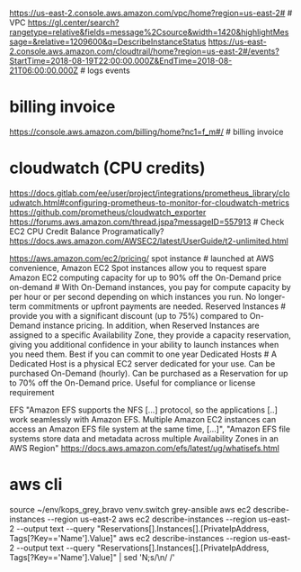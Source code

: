https://us-east-2.console.aws.amazon.com/vpc/home?region=us-east-2# # VPC
https://gl.center/search?rangetype=relative&fields=message%2Csource&width=1420&highlightMessage=&relative=1209600&q=DescribeInstanceStatus
https://us-east-2.console.aws.amazon.com/cloudtrail/home?region=us-east-2#/events?StartTime=2018-08-19T22:00:00.000Z&EndTime=2018-08-21T06:00:00.000Z # logs events


# billing invoice
https://console.aws.amazon.com/billing/home?nc1=f_m#/ # billing invoice

# cloudwatch (CPU credits)
https://docs.gitlab.com/ee/user/project/integrations/prometheus_library/cloudwatch.html#configuring-prometheus-to-monitor-for-cloudwatch-metrics
https://github.com/prometheus/cloudwatch_exporter
https://forums.aws.amazon.com/thread.jspa?messageID=557913 # Check EC2 CPU Credit Balance Programatically?
https://docs.aws.amazon.com/AWSEC2/latest/UserGuide/t2-unlimited.html



https://aws.amazon.com/ec2/pricing/
spot instance # launched at AWS convenience, Amazon EC2 Spot instances allow you to request spare Amazon EC2 computing capacity for up to 90% off the On-Demand price
on-demand # With On-Demand instances, you pay for compute capacity by per hour or per second depending on which instances you run. No longer-term commitments or upfront payments are needed.
Reserved Instances # provide you with a significant discount (up to 75%) compared to On-Demand instance pricing. In addition, when Reserved Instances are assigned to a specific Availability Zone, they provide a capacity reservation, giving you additional confidence in your ability to launch instances when you need them. Best if you can commit to one year
Dedicated Hosts # A Dedicated Host is a physical EC2 server dedicated for your use. Can be purchased On-Demand (hourly).  Can be purchased as a Reservation for up to 70% off the On-Demand price. Useful for compliance or license requirement

EFS "Amazon EFS supports the NFS [...] protocol, so the applications [..] work seamlessly with Amazon EFS. Multiple Amazon EC2 instances can access an Amazon EFS file system at the same time, [...]", "Amazon EFS file systems store data and metadata across multiple Availability Zones in an AWS Region" https://docs.aws.amazon.com/efs/latest/ug/whatisefs.html

# aws cli
source ~/env/kops_grey_bravo
venv.switch grey-ansible
aws ec2  describe-instances --region us-east-2
aws ec2  describe-instances --region us-east-2 --output text --query "Reservations[].Instances[].[PrivateIpAddress, Tags[?Key=='Name'].Value]"
aws ec2  describe-instances --region us-east-2 --output text --query "Reservations[].Instances[].[PrivateIpAddress, Tags[?Key=='Name'].Value]" | sed 'N;s/\n/ /'
